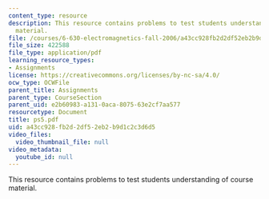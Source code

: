 ```yaml
---
content_type: resource
description: This resource contains problems to test students understanding of course
  material.
file: /courses/6-630-electromagnetics-fall-2006/a43cc928fb2d2df52eb2b9d1c2c3d6d5_ps5.pdf
file_size: 422588
file_type: application/pdf
learning_resource_types:
- Assignments
license: https://creativecommons.org/licenses/by-nc-sa/4.0/
ocw_type: OCWFile
parent_title: Assignments
parent_type: CourseSection
parent_uid: e2b60983-a131-0aca-8075-63e2cf7aa577
resourcetype: Document
title: ps5.pdf
uid: a43cc928-fb2d-2df5-2eb2-b9d1c2c3d6d5
video_files:
  video_thumbnail_file: null
video_metadata:
  youtube_id: null
---
```

This resource contains problems to test students understanding of course material.